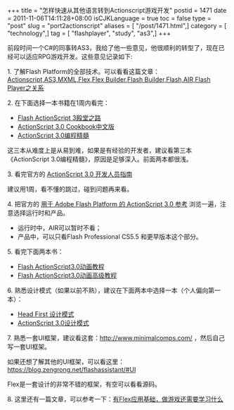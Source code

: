 +++
title = "怎样快速从其他语言转到Actionscript游戏开发"
postid = 1471
date = 2011-11-06T14:11:28+08:00
isCJKLanguage = true
toc = false
type = "post"
slug = "port2actionscript"
aliases = [ "/post/1471.html",]
category = [ "technology",]
tag = [ "flashplayer", "study", "as3",]
+++


前段时间一个C#的同事转AS3，我给了他一些意见，他很顺利的转型了，现在已经可以适应RPG游戏开发。这些意见记录如下:

1\. 了解Flash Platform的全部技术。可以看看这篇文章：[Actionscript,AS3,MXML,Flex,Flex Builder,Flash Builder,Flash,AIR,Flash Player之关系][1]

2\. 在下面选择一本书籍在1周内看完：

- [Flash ActionScript 3殿堂之路][2]
- [ActionScript 3.0 Cookbook中文版][3]
- [ActionScript 3.0编程精髓][4]

这三本从难度上是从易到难，如果是有经验的开发者，建议看第三本《ActionScript 3.0编程精髓》，原因是足够深入。前面两本都很浅。

3\. 看完官方的 [ActionScript 3.0 开发人员指南][5]

建议用1周，看不懂的跳过，碰到问题再来看。<!--more-->

4\. 把官方的 [用于 Adobe Flash Platform 的 ActionScript 3.0 参考][6] 浏览一遍，注意选择运行时和产品。

- 运行时中，AIR可以暂时不看；
- 产品中，可以只看Flash Professional CS5.5 和更早版本这个部分。

5\. 看完下面两本书：

- [Flash ActionScript3.0动画教程][7]
- [Flash ActionScript3.0动画高级教程][8]

6\. 熟悉设计模式（如果以前不熟），建议在下面两本中选择一本（个人偏向第一本）：

- [Head First 设计模式][9]
- [ActionScript 3.0设计模式][10]

7\. 熟悉一套UI框架，建议看这套：<http://www.minimalcomps.com/> ，然后自己写一套UI框架。

如果还想了解其他的UI框架，可以看这里：<https://blog.zengrong.net/flashassistant/#UI>

Flex是一套设计的非常不错的框架，有空可以看看源码。

8\. 这里还有一篇文章，可以参考一下：[有Flex应用基础，做游戏还需要学习什么][13]

[1]: https://blog.zengrong.net/post/1295.html
[2]: http://book.douban.com/subject/2249511/
[3]: http://book.douban.com/subject/2367867/
[4]: http://book.douban.com/subject/3102069/
[5]: http://help.adobe.com/zh_CN/as3/dev/index.html
[6]: http://help.adobe.com/zh_CN/FlashPlatform/reference/actionscript/3/index.html
[7]: http://book.douban.com/subject/3016575/
[8]: http://book.douban.com/subject/4175538/
[9]: http://book.douban.com/subject/2243615/
[10]: http://book.douban.com/subject/4001015/
[11]: http://www.minimalcomps.com/
[12]: https://blog.zengrong.net/flashassistant/#UI
[13]: https://blog.zengrong.net/post/1266.html
